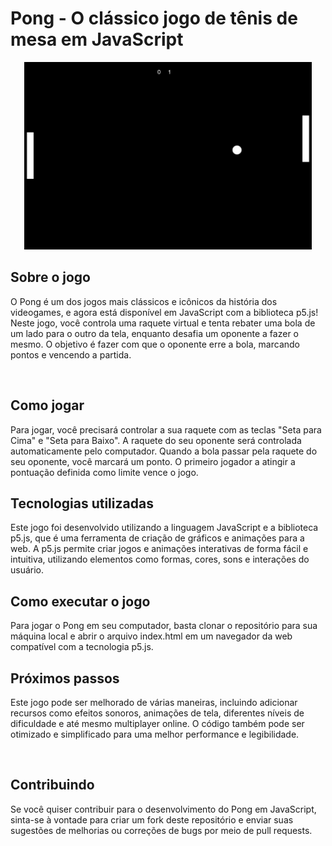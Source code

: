 <div>
<h1>Pong - O clássico jogo de tênis de mesa em JavaScript</h1>
<p align="center">
  <img width="460" height="300" src="https://github.com/RoniAlvesArt/jogo-pong/blob/main/pong-screenshot.jpg">
</p>
</div>

<div>
<h2>Sobre o jogo</h2>
<p>O Pong é um dos jogos mais clássicos e icônicos da história dos videogames, e agora está disponível em JavaScript com a biblioteca p5.js! Neste jogo, você controla uma raquete virtual e tenta rebater uma bola de um lado para o outro da tela, enquanto desafia um oponente a fazer o mesmo. O objetivo é fazer com que o oponente erre a bola, marcando pontos e vencendo a partida.</p>
</div>
<br>
<div>
<h2>Como jogar</h2>
<p>Para jogar, você precisará controlar a sua raquete com as teclas "Seta para Cima" e "Seta para Baixo". A raquete do seu oponente será controlada automaticamente pelo computador. Quando a bola passar pela raquete do seu oponente, você marcará um ponto. O primeiro jogador a atingir a pontuação definida como limite vence o jogo.</p>

<h2>Tecnologias utilizadas</h2>
<p>Este jogo foi desenvolvido utilizando a linguagem JavaScript e a biblioteca p5.js, que é uma ferramenta de criação de gráficos e animações para a web. A p5.js permite criar jogos e animações interativas de forma fácil e intuitiva, utilizando elementos como formas, cores, sons e interações do usuário.</p>

<h2>Como executar o jogo</h2>
<p>Para jogar o Pong em seu computador, basta clonar o repositório para sua máquina local e abrir o arquivo index.html em um navegador da web compatível com a tecnologia p5.js.</p>

<h2>Próximos passos</h2>
<p>Este jogo pode ser melhorado de várias maneiras, incluindo adicionar recursos como efeitos sonoros, animações de tela, diferentes níveis de dificuldade e até mesmo multiplayer online. O código também pode ser otimizado e simplificado para uma melhor performance e legibilidade.</p>
</div>
<br>
<h2>Contribuindo</h2>
<p>Se você quiser contribuir para o desenvolvimento do Pong em JavaScript, sinta-se à vontade para criar um fork deste repositório e enviar suas sugestões de melhorias ou correções de bugs por meio de pull requests.</p>
